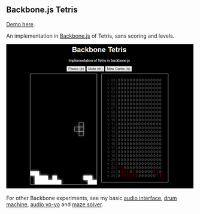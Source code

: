 ## Backbone.js Tetris

[Demo here](https://unlikenesses.github.io/backbone-tetris/).

An implementation in [Backbone.js](http://backbonejs.org/) of Tetris, sans scoring and levels. 

![Example](still.gif)

For other Backbone experiments, see my basic [audio interface](https://github.com/unlikenesses/backbone.audioInterface), [drum machine](https://github.com/unlikenesses/backbone.beats), [audio yo-yo](https://github.com/unlikenesses/audio-yo-yo) and [maze solver](https://github.com/unlikenesses/backbone-maze).
